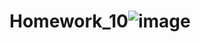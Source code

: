 # Homework_10![image](https://user-images.githubusercontent.com/120489891/222499393-b9ba0d97-39c2-4e91-9ce4-7b7d37e3062a.png)
